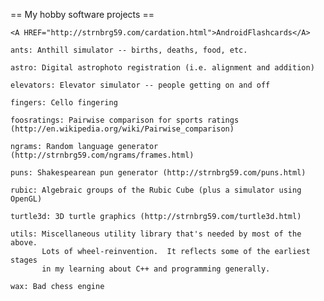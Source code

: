 == My hobby software projects ==

    <A HREF="http://strnbrg59.com/cardation.html">AndroidFlashcards</A>

    ants: Anthill simulator -- births, deaths, food, etc.

    astro: Digital astrophoto registration (i.e. alignment and addition)

    elevators: Elevator simulator -- people getting on and off

    fingers: Cello fingering

    foosratings: Pairwise comparison for sports ratings (http://en.wikipedia.org/wiki/Pairwise_comparison)

    ngrams: Random language generator (http://strnbrg59.com/ngrams/frames.html)

    puns: Shakespearean pun generator (http://strnbrg59.com/puns.html)

    rubic: Algebraic groups of the Rubic Cube (plus a simulator using OpenGL)

    turtle3d: 3D turtle graphics (http://strnbrg59.com/turtle3d.html)

    utils: Miscellaneous utility library that's needed by most of the above.
           Lots of wheel-reinvention.  It reflects some of the earliest stages
           in my learning about C++ and programming generally.

    wax: Bad chess engine
